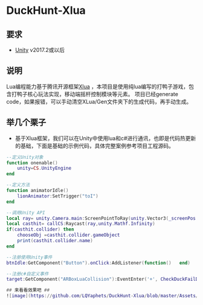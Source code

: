 
# DuckHunt-Xlua #

## 要求 ##

* [Unity](https://unity3d.com/get-unity/download) v2017.2或以后

## 说明 ##

Lua编程能力基于腾讯开源框架[Xlua](https://github.com/Tencent/xLua) ，本项目是使用纯lua编写的打鸭子游戏，包含打鸭子核心玩法实现，移动端摇杆控制模块等元素。
项目已经generate code，如果报错，可以手动清空XLua/Gen文件夹下的生成代码，再手动生成。

## 举几个栗子 ##

* 基于Xlua框架，我们可以在Unity中使用lua和c#进行通讯，也即是代码热更新的基础，下面是基础的示例代码，具体完整案例参考项目工程源码。

```Lua
--定义Unity对象
function onenable()  
	unity=CS.UnityEngine
end

--定义方法
function animatorIdle()
	lionAnimator:SetTrigger("toI")
end

--调用Unity API
local ray= unity.Camera.main:ScreenPointToRay(unity.Vector3(_screenPos.x,_screenPos.y,0))
local casthit= callCS:Raycast(ray,unity.Mathf.Infinity)
if(casthit.collider) then 
	chooseObj =casthit.collider.gameObject
	print(casthit.collider.name)
end

--注册使用Unity事件
btnIdle:GetComponent("Button").onClick:AddListener(function()   end)

--注册c#自定义事件
target:GetComponent("ARBoxLuaCollision"):EventEnter('+', CheckDuckFailDown)

## 来看看效果吧 ##
![image](https://github.com/LQYaphets/DuckHunt-Xlua/blob/master/Assets/DuckHunt/Duck%20Hunt%20Case/Game%20Resources/duckHunt.gif)

